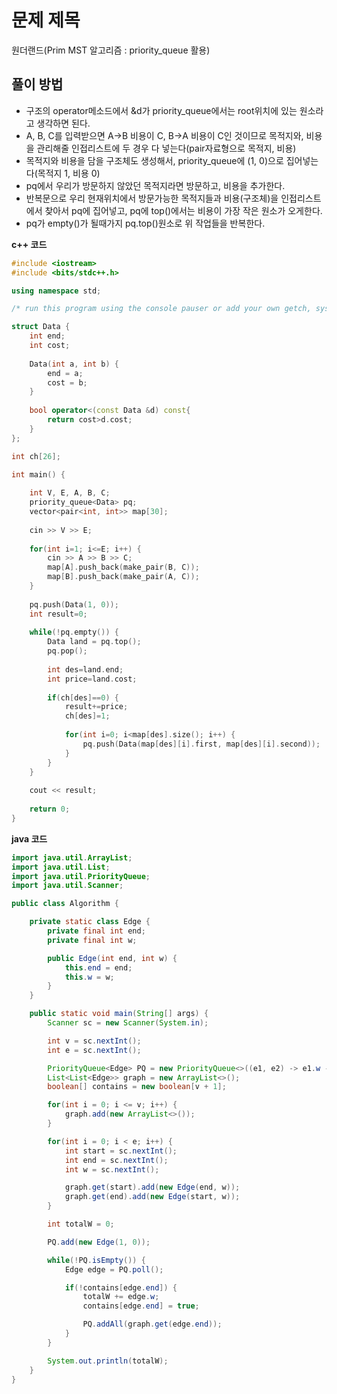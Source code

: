 # 문제 제목
원더랜드(Prim MST 알고리즘 : priority_queue 활용)
## 풀이 방법
- 구조의 operator메소드에서 &d가 priority_queue에서는 root위치에 있는 원소라고 생각하면 된다.
- A, B, C를 입력받으면 A->B 비용이 C, B->A 비용이 C인 것이므로 목적지와, 비용을 관리해줄 인접리스트에 두 경우 다 넣는다(pair자료형으로 목적지, 비용)
- 목적지와 비용을 담을 구조체도 생성해서, priority_queue에 (1, 0)으로 집어넣는다(목적지 1, 비용 0)
- pq에서 우리가 방문하지 않았던 목적지라면 방문하고, 비용을 추가한다.
- 반복문으로 우리 현재위치에서 방문가능한 목적지들과 비용(구조체)을 인접리스트에서 찾아서 pq에 집어넣고, pq에 top()에서는 비용이 가장 작은 원소가 오게한다.
- pq가 empty()가 될때가지 pq.top()원소로 위 작업들을 반복한다.

**c++ 코드**
```c++
#include <iostream>
#include <bits/stdc++.h>

using namespace std; 

/* run this program using the console pauser or add your own getch, system("pause") or input loop */

struct Data {
	int end;
	int cost;
	
	Data(int a, int b) {
		end = a;
		cost = b;
	}
	
	bool operator<(const Data &d) const{
		return cost>d.cost;
	}
};

int ch[26];

int main() {
	
	int V, E, A, B, C;
	priority_queue<Data> pq;
	vector<pair<int, int>> map[30];
	
	cin >> V >> E;
	
	for(int i=1; i<=E; i++) {
		cin >> A >> B >> C;
		map[A].push_back(make_pair(B, C));
		map[B].push_back(make_pair(A, C));
	}
	
	pq.push(Data(1, 0));
	int result=0;
	
	while(!pq.empty()) {
		Data land = pq.top();
		pq.pop();
		
		int des=land.end;
		int price=land.cost;
		
		if(ch[des]==0) {
			result+=price;
			ch[des]=1;
			
			for(int i=0; i<map[des].size(); i++) {
				pq.push(Data(map[des][i].first, map[des][i].second));
			}
		}
	}	
	
	cout << result;
	
	return 0;
}
```

**java 코드**
```java
import java.util.ArrayList;
import java.util.List;
import java.util.PriorityQueue;
import java.util.Scanner;

public class Algorithm {

    private static class Edge {
        private final int end;
        private final int w;

        public Edge(int end, int w) {
            this.end = end;
            this.w = w;
        }
    }

    public static void main(String[] args) {
        Scanner sc = new Scanner(System.in);

        int v = sc.nextInt();
        int e = sc.nextInt();

        PriorityQueue<Edge> PQ = new PriorityQueue<>((e1, e2) -> e1.w - e2.w);
        List<List<Edge>> graph = new ArrayList<>();
        boolean[] contains = new boolean[v + 1];

        for(int i = 0; i <= v; i++) {
            graph.add(new ArrayList<>());
        }

        for(int i = 0; i < e; i++) {
            int start = sc.nextInt();
            int end = sc.nextInt();
            int w = sc.nextInt();

            graph.get(start).add(new Edge(end, w));
            graph.get(end).add(new Edge(start, w));
        }

        int totalW = 0;

        PQ.add(new Edge(1, 0));

        while(!PQ.isEmpty()) {
            Edge edge = PQ.poll();

            if(!contains[edge.end]) {
                totalW += edge.w;
                contains[edge.end] = true;

                PQ.addAll(graph.get(edge.end));
            }
        }

        System.out.println(totalW);
    }
}
```
